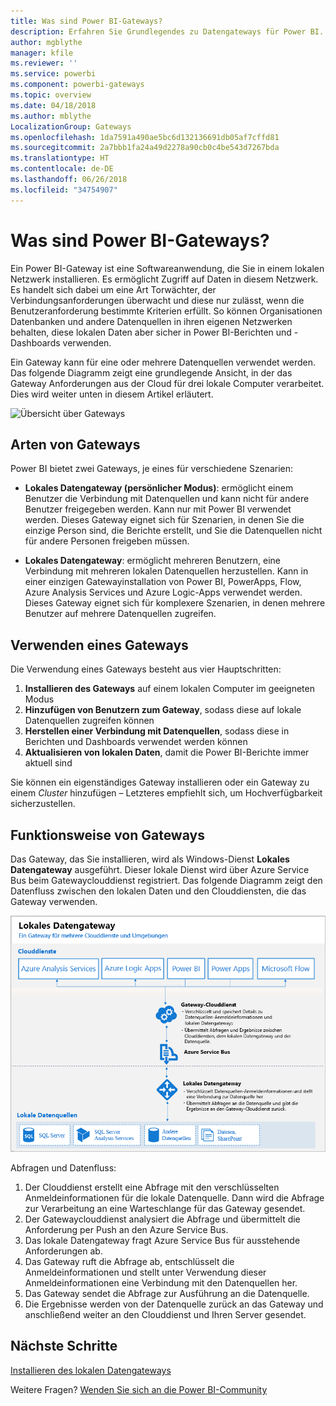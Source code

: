 ```yaml
---
title: Was sind Power BI-Gateways?
description: Erfahren Sie Grundlegendes zu Datengateways für Power BI.
author: mgblythe
manager: kfile
ms.reviewer: ''
ms.service: powerbi
ms.component: powerbi-gateways
ms.topic: overview
ms.date: 04/18/2018
ms.author: mblythe
LocalizationGroup: Gateways
ms.openlocfilehash: 1da7591a490ae5bc6d132136691db05af7cffd81
ms.sourcegitcommit: 2a7bbb1fa24a49d2278a90cb0c4be543d7267bda
ms.translationtype: HT
ms.contentlocale: de-DE
ms.lasthandoff: 06/26/2018
ms.locfileid: "34754907"
---
```

# <a name="what-are-power-bi-gateways"></a>Was sind Power BI-Gateways?

Ein Power BI-Gateway ist eine Softwareanwendung, die Sie in einem lokalen Netzwerk installieren. Es ermöglicht Zugriff auf Daten in diesem Netzwerk. Es handelt sich dabei um eine Art Torwächter, der Verbindungsanforderungen überwacht und diese nur zulässt, wenn die Benutzeranforderung bestimmte Kriterien erfüllt. So können Organisationen Datenbanken und andere Datenquellen in ihren eigenen Netzwerken behalten, diese lokalen Daten aber sicher in Power BI-Berichten und -Dashboards verwenden.

Ein Gateway kann für eine oder mehrere Datenquellen verwendet werden. Das folgende Diagramm zeigt eine grundlegende Ansicht, in der das Gateway Anforderungen aus der Cloud für drei lokale Computer verarbeitet. Dies wird weiter unten in diesem Artikel erläutert.

![Übersicht über Gateways](media/service-gateway-getting-started/gateway-overview.png)

## <a name="types-of-gateways"></a>Arten von Gateways

Power BI bietet zwei Gateways, je eines für verschiedene Szenarien:

* **Lokales Datengateway (persönlicher Modus)**: ermöglicht einem Benutzer die Verbindung mit Datenquellen und kann nicht für andere Benutzer freigegeben werden. Kann nur mit Power BI verwendet werden. Dieses Gateway eignet sich für Szenarien, in denen Sie die einzige Person sind, die Berichte erstellt, und Sie die Datenquellen nicht für andere Personen freigeben müssen.

* **Lokales Datengateway**: ermöglicht mehreren Benutzern, eine Verbindung mit mehreren lokalen Datenquellen herzustellen. Kann in einer einzigen Gatewayinstallation von Power BI, PowerApps, Flow, Azure Analysis Services und Azure Logic-Apps verwendet werden. Dieses Gateway eignet sich für komplexere Szenarien, in denen mehrere Benutzer auf mehrere Datenquellen zugreifen. 

## <a name="using-a-gateway"></a>Verwenden eines Gateways

Die Verwendung eines Gateways besteht aus vier Hauptschritten:

1. **Installieren des Gateways** auf einem lokalen Computer im geeigneten Modus
2. **Hinzufügen von Benutzern zum Gateway**, sodass diese auf lokale Datenquellen zugreifen können
3. **Herstellen einer Verbindung mit Datenquellen**, sodass diese in Berichten und Dashboards verwendet werden können
4. **Aktualisieren von lokalen Daten**, damit die Power BI-Berichte immer aktuell sind

Sie können ein eigenständiges Gateway installieren oder ein Gateway zu einem *Cluster* hinzufügen – Letzteres empfiehlt sich, um Hochverfügbarkeit sicherzustellen.

## <a name="how-gateways-work"></a>Funktionsweise von Gateways

Das Gateway, das Sie installieren, wird als Windows-Dienst **Lokales Datengateway** ausgeführt. Dieser lokale Dienst wird über Azure Service Bus beim Gatewayclouddienst registriert. Das folgende Diagramm zeigt den Datenfluss zwischen den lokalen Daten und den Clouddiensten, die das Gateway verwenden.

![Diagramm mit dem Datenfluss im Gateway](media/service-gateway-getting-started/gateway-how-it-works.png)

Abfragen und Datenfluss:

1. Der Clouddienst erstellt eine Abfrage mit den verschlüsselten Anmeldeinformationen für die lokale Datenquelle. Dann wird die Abfrage zur Verarbeitung an eine Warteschlange für das Gateway gesendet.
2. Der Gatewayclouddienst analysiert die Abfrage und übermittelt die Anforderung per Push an den Azure Service Bus.
3. Das lokale Datengateway fragt Azure Service Bus für ausstehende Anforderungen ab.
4. Das Gateway ruft die Abfrage ab, entschlüsselt die Anmeldeinformationen und stellt unter Verwendung dieser Anmeldeinformationen eine Verbindung mit den Datenquellen her.
5. Das Gateway sendet die Abfrage zur Ausführung an die Datenquelle.
6. Die Ergebnisse werden von der Datenquelle zurück an das Gateway und anschließend weiter an den Clouddienst und Ihren Server gesendet.

## <a name="next-steps"></a>Nächste Schritte
[Installieren des lokalen Datengateways](service-gateway-install.md)

Weitere Fragen? [Wenden Sie sich an die Power BI-Community](http://community.powerbi.com/)

